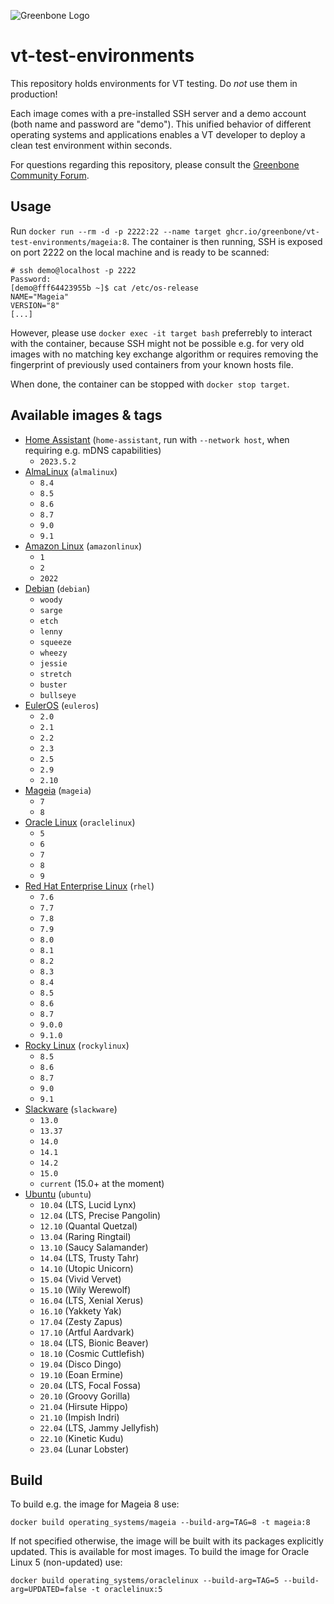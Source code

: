 ![Greenbone Logo](https://www.greenbone.net/wp-content/uploads/gb_new-logo_horizontal_rgb_small.png)

# vt-test-environments
This repository holds environments for VT testing. Do _not_ use them in production!

Each image comes with a pre-installed SSH server and a demo account (both name and password are "demo"). This unified behavior of different operating systems and applications enables a VT developer to deploy a clean test environment within seconds.

For questions regarding this repository, please consult the [Greenbone Community Forum](https://forum.greenbone.net/).

## Usage
Run `docker run --rm -d -p 2222:22 --name target ghcr.io/greenbone/vt-test-environments/mageia:8`. The container is then running, SSH is exposed on port 2222 on the local machine and is ready to be scanned:
```
# ssh demo@localhost -p 2222
Password: 
[demo@fff64423955b ~]$ cat /etc/os-release 
NAME="Mageia"
VERSION="8"
[...]
```
However, please use `docker exec -it target bash` preferrebly to interact with the container, because SSH might not be possible e.g. for very old images with no matching key exchange algorithm or requires removing the fingerprint of previously used containers from your known hosts file.

When done, the container can be stopped with `docker stop target`.
## Available images & tags
- [Home Assistant](https://ghcr.io/greenbone/vt-test-environments/home-assistant) (`home-assistant`, run with `--network host`, when requiring e.g. mDNS capabilities)
    - `2023.5.2`
- [AlmaLinux](https://ghcr.io/greenbone/vt-test-environments/almalinux) (`almalinux`)
    - `8.4`
    - `8.5`
    - `8.6`
    - `8.7`
    - `9.0`
    - `9.1`
- [Amazon Linux](https://ghcr.io/greenbone/vt-test-environments/amazonlinux) (`amazonlinux`)
    - `1`
    - `2`
    - `2022`
- [Debian](https://ghcr.io/greenbone/vt-test-environments/debian) (`debian`)
    - `woody`
    - `sarge`
    - `etch`
    - `lenny`
    - `squeeze`
    - `wheezy`
    - `jessie`
    - `stretch`
    - `buster`
    - `bullseye`
- [EulerOS](https://ghcr.io/greenbone/vt-test-environments/euleros) (`euleros`)
    - `2.0`
    - `2.1`
    - `2.2`
    - `2.3`
    - `2.5`
    - `2.9`
    - `2.10`
- [Mageia](https://ghcr.io/greenbone/vt-test-environments/mageia) (`mageia`)
    - `7`
    - `8`
- [Oracle Linux](https://ghcr.io/greenbone/vt-test-environments/oraclelinux) (`oraclelinux`)
    - `5`
    - `6`
    - `7`
    - `8`
    - `9`
- [Red Hat Enterprise Linux](https://ghcr.io/greenbone/vt-test-environments/rhel) (`rhel`)
    - `7.6`
    - `7.7`
    - `7.8`
    - `7.9`
    - `8.0`
    - `8.1`
    - `8.2`
    - `8.3`
    - `8.4`
    - `8.5`
    - `8.6`
    - `8.7`
    - `9.0.0`
    - `9.1.0`
- [Rocky Linux](https://ghcr.io/greenbone/vt-test-environments/rockylinux) (`rockylinux`)
    - `8.5`
    - `8.6`
    - `8.7`
    - `9.0`
    - `9.1`
- [Slackware](https://ghcr.io/greenbone/vt-test-environments/slackware) (`slackware`)
    - `13.0`
    - `13.37`
    - `14.0`
    - `14.1`
    - `14.2`
    - `15.0`
    - `current` (15.0+ at the moment)
- [Ubuntu](https://ghcr.io/greenbone/vt-test-environments/ubuntu) (`ubuntu`)
    - `10.04` (LTS, Lucid Lynx)
    - `12.04` (LTS, Precise Pangolin)
    - `12.10` (Quantal Quetzal)
    - `13.04` (Raring Ringtail)
    - `13.10` (Saucy Salamander)
    - `14.04` (LTS, Trusty Tahr)
    - `14.10` (Utopic Unicorn)
    - `15.04` (Vivid Vervet)
    - `15.10` (Wily Werewolf)
    - `16.04` (LTS, Xenial Xerus)
    - `16.10` (Yakkety Yak)
    - `17.04` (Zesty Zapus)
    - `17.10` (Artful Aardvark)
    - `18.04` (LTS, Bionic Beaver)
    - `18.10` (Cosmic Cuttlefish)
    - `19.04` (Disco Dingo)
    - `19.10` (Eoan Ermine)
    - `20.04` (LTS, Focal Fossa)
    - `20.10` (Groovy Gorilla)
    - `21.04` (Hirsute Hippo)
    - `21.10` (Impish Indri)
    - `22.04` (LTS, Jammy Jellyfish)
    - `22.10` (Kinetic Kudu)
    - `23.04` (Lunar Lobster)

## Build
To build e.g. the image for Mageia 8 use:
```
docker build operating_systems/mageia --build-arg=TAG=8 -t mageia:8
```

If not specified otherwise, the image will be built with its packages explicitly updated. This is available for most images. To build the image for Oracle Linux 5 (non-updated) use:
```
docker build operating_systems/oraclelinux --build-arg=TAG=5 --build-arg=UPDATED=false -t oraclelinux:5
```
